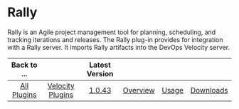 
# Rally

Rally is an Agile project management tool for planning, scheduling, and tracking iterations and releases. The Rally plug-in provides for integration with a Rally server. It imports Rally artifacts into the DevOps Velocity server.

|Back to ...||Latest Version||||
| :---: | :---: | :---: | :---: | :---: | :---: |
|[All Plugins](../../index.md)|[Velocity Plugins](../README.md)|[1.0.43](https://raw.githubusercontent.com/UrbanCode/IBM-UCV-PLUGINS/main/files/ucv-ext-rally/ucv-ext-rally%3A1.0.43.tar.7z.001)|[Overview](overview.md)|[Usage](usage.md)|[Downloads](downloads.md)|
